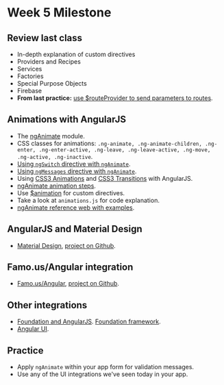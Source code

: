Week 5 Milestone
===================

## Review last class

* In-depth explanation of custom directives
* Providers and Recipes
* Services
* Factories
* Special Purpose Objects
* Firebase
* __From last practice:__ [use $routeProvider to send parameters to routes](http://tutorials.jenkov.com/angularjs/routes.html).

## Animations with AngularJS

* The [ngAnimate](https://docs.angularjs.org/api/ngAnimate) module.
 * CSS classes for animations: `.ng-animate, .ng-animate-children, .ng-enter, .ng-enter-active, .ng-leave, .ng-leave-active, .ng-move, .ng-active, .ng-inactive`.
 * [Using `ngSwitch` directive with `ngAnimate`](https://docs.angularjs.org/api/ng/directive/ngSwitch).
 * [Using `ngMessages` directive with `ngAnimate`](https://docs.angularjs.org/api/ngMessages).
 * Using [CSS3 Animations](http://css-tricks.com/almanac/properties/a/animation/) and [CSS3 Transitions](http://css-tricks.com/almanac/properties/t/transition/) with AngularJS.
* [ngAnimate animation steps](https://docs.angularjs.org/api/ngAnimate/service/$animate).
* Use [$animation](https://docs.angularjs.org/api/ng/type/angular.Module) for custom directives.
* Take a look at `animations.js` for code explanation.
* [ngAnimate reference web with examples](http://www.nganimate.org/).

## AngularJS and Material Design

* [Material Design](https://material.angularjs.org/#/), [project on Github](https://github.com/angular/material).

## Famo.us/Angular integration

* [Famo.us/Angular](http://famo.us/integrations/angular/#/intro), [project on Github](https://github.com/Famous/famous-angular).

## Other integrations

* [Foundation and AngularJS](http://zurb.com/article/1345/design-amazing-single-page-apps-with-the-). [Foundation framework](http://foundation.zurb.com/).
* [Angular UI](http://angular-ui.github.io/).

## Practice

* Apply `ngAnimate` within your app form for validation messages.
* Use any of the UI integrations we've seen today in your app.
